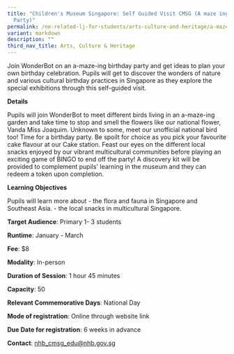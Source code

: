 ```yaml
---
title: "Children's Museum Singapore: Self Guided Visit CMSG (A maze ing Birthday
  Party)"
permalink: /ne-related-lj-for-students/arts-culture-and-heritage/a-maze-ing-birthday-party/
variant: markdown
description: ""
third_nav_title: Arts, Culture & Heritage
---
```

Join WonderBot on an a-maze-ing birthday party and get ideas to plan your own birthday celebration.
Pupils will get to discover the wonders of nature and various cultural birthday practices in Singapore as they explore the special exhibitions through this self-guided visit.

**Details**

Pupils will join WonderBot to meet different birds living in an a-maze-ing garden and take time to stop and smell the flowers like our national flower, Vanda Miss Joaquim. Unknown to some, meet our unofficial national bird too!  Time for a birthday party. Be spoilt for choice as you pick your favourite cake flavour at our Cake station.  Feast our eyes on the different local snacks enjoyed by our vibrant multicultural communities before playing an exciting game of BINGO to end off the party! A discovery kit will be provided to complement pupils' learning in the museum and they can redeem a token upon completion.

**Learning Objectives**

Pupils will learn more about  -	the flora and fauna in Singapore and Southeast Asia. -	the local snacks in multicultural Singapore.

**Target Audience**: Primary 1- 3 students

**Runtime**: January - March

**Fee**: $8

**Modality**: In-person

**Duration of Session**: 1 hour 45 minutes 

**Capacity**: 50

**Relevant Commemorative Days**: National Day

**Mode of registration**: Online through website link

**Due Date for registration**: 6 weeks in advance

**Contact**: nhb_cmsg_edu@nhb.gov.sg
